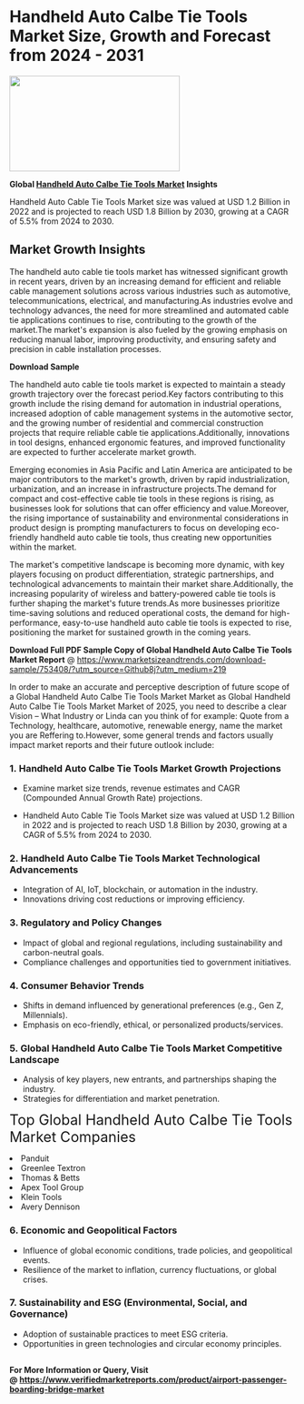 <H1>Handheld Auto Calbe Tie Tools Market Size, Growth and Forecast from 2024 - 2031</H1><img class="aligncenter size-medium wp-image-584254" src="https://thirdeyenews.in/wp-content/uploads/2024/09/Global-Market-Research-300x168.jpeg" alt="" width="300" height="168" /><p><strong>Global&nbsp;<a href="https://www.marketsizeandtrends.com/download-sample/753408/?utm_source=Github8j?utm_medium=219">Handheld Auto Calbe Tie Tools Market</a> Insights</strong></p><p>Handheld Auto Cable Tie Tools Market size was valued at USD 1.2 Billion in 2022 and is projected to reach USD 1.8 Billion by 2030, growing at a CAGR of 5.5% from 2024 to 2030.</p><p><h2>Market Growth Insights</h2> <p>The handheld auto cable tie tools market has witnessed significant growth in recent years, driven by an increasing demand for efficient and reliable cable management solutions across various industries such as automotive, telecommunications, electrical, and manufacturing.As industries evolve and technology advances, the need for more streamlined and automated cable tie applications continues to rise, contributing to the growth of the market.The market's expansion is also fueled by the growing emphasis on reducing manual labor, improving productivity, and ensuring safety and precision in cable installation processes.</p> <p><strong>Download Sample</strong></p> <p>The handheld auto cable tie tools market is expected to maintain a steady growth trajectory over the forecast period.Key factors contributing to this growth include the rising demand for automation in industrial operations, increased adoption of cable management systems in the automotive sector, and the growing number of residential and commercial construction projects that require reliable cable tie applications.Additionally, innovations in tool designs, enhanced ergonomic features, and improved functionality are expected to further accelerate market growth.</p> <p>Emerging economies in Asia Pacific and Latin America are anticipated to be major contributors to the market's growth, driven by rapid industrialization, urbanization, and an increase in infrastructure projects.The demand for compact and cost-effective cable tie tools in these regions is rising, as businesses look for solutions that can offer efficiency and value.Moreover, the rising importance of sustainability and environmental considerations in product design is prompting manufacturers to focus on developing eco-friendly handheld auto cable tie tools, thus creating new opportunities within the market.</p> <p>The market's competitive landscape is becoming more dynamic, with key players focusing on product differentiation, strategic partnerships, and technological advancements to maintain their market share.Additionally, the increasing popularity of wireless and battery-powered cable tie tools is further shaping the market's future trends.As more businesses prioritize time-saving solutions and reduced operational costs, the demand for high-performance, easy-to-use handheld auto cable tie tools is expected to rise, positioning the market for sustained growth in the coming years.</p> <p><span class=""><strong>Download Full PDF Sample Copy of Global Handheld Auto Calbe Tie Tools Market Report</strong> @ <a href="https://www.marketsizeandtrends.com/download-sample/753408/?utm_source=Github8j?utm_medium=219" target="_blank">https://www.marketsizeandtrends.com/download-sample/753408/?utm_source=Github8j?utm_medium=219</a></span></p><p>In order to make an accurate and perceptive description of future scope of a Global&nbsp;Handheld Auto Calbe Tie Tools Market Market as Global&nbsp;Handheld Auto Calbe Tie Tools Market Market of 2025, you need to describe a clear Vision &ndash; What Industry or Linda can you think of for example: Quote from a Technology, healthcare, automotive, renewable energy, name the market you are Reffering to.However, some general trends and factors usually impact market reports and their future outlook include:</p><h3>1.&nbsp;<strong>Handheld Auto Calbe Tie Tools Market Growth Projections</strong></h3><ul><li>Examine market size trends, revenue estimates and CAGR (Compounded Annual Growth Rate) projections.</li><li><p>Handheld Auto Cable Tie Tools Market size was valued at USD 1.2 Billion in 2022 and is projected to reach USD 1.8 Billion by 2030, growing at a CAGR of 5.5% from 2024 to 2030.</p></li></ul><h3>2.&nbsp;<strong>Handheld Auto Calbe Tie Tools Market Technological Advancements</strong></h3><ul><li>Integration of AI, IoT, blockchain, or automation in the industry.</li><li>Innovations driving cost reductions or improving efficiency.</li></ul><h3>3.&nbsp;<strong>Regulatory and Policy Changes</strong></h3><ul><li>Impact of global and regional regulations, including sustainability and carbon-neutral goals.</li><li>Compliance challenges and opportunities tied to government initiatives.</li></ul><h3>4.&nbsp;<strong>Consumer Behavior Trends</strong></h3><ul><li>Shifts in demand influenced by generational preferences (e.g., Gen Z, Millennials).</li><li>Emphasis on eco-friendly, ethical, or personalized products/services.</li></ul><h3>5.&nbsp;<strong>Global Handheld Auto Calbe Tie Tools Market Competitive Landscape</strong></h3><ul><li>Analysis of key players, new entrants, and partnerships shaping the industry.</li><li>Strategies for differentiation and market penetration.</li></ul><p data-pm-slice="1 1 []"><span style="color: inherit; font-family: inherit; font-size: 25px;">Top Global Handheld Auto Calbe Tie Tools Market Companies</span></p><div class="" data-test-id=""><p><li>Panduit</li><li> Greenlee Textron</li><li> Thomas & Betts</li><li> Apex Tool Group</li><li> Klein Tools</li><li> Avery Dennison</li></p></div><h3>6.&nbsp;<strong>Economic and Geopolitical Factors</strong></h3><ul><li>Influence of global economic conditions, trade policies, and geopolitical events.</li><li>Resilience of the market to inflation, currency fluctuations, or global crises.</li></ul><h3>7.&nbsp;<strong>Sustainability and ESG (Environmental, Social, and Governance)</strong></h3><ul><li>Adoption of sustainable practices to meet ESG criteria.</li><li>Opportunities in green technologies and circular economy principles.</li></ul><h2><strong style="font-size: 14px;">For More Information or Query, Visit @&nbsp;</strong><a style="background-color: #ffffff; font-size: 14px;" href="https://www.marketsizeandtrends.com/report/handheld-auto-calbe-tie-tools-market/" target="_blank">https://www.verifiedmarketreports.com/product/airport-passenger-boarding-bridge-market</a></h2>